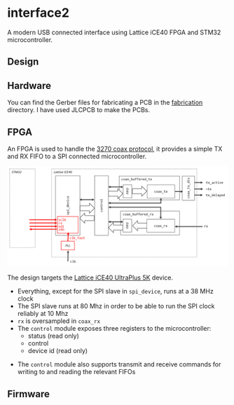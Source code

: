 # interface2

A modern USB connected interface using Lattice iCE40 FPGA and STM32 microcontroller.

## Design

## Hardware

You can find the Gerber files for fabricating a PCB in the [fabrication](pcb/fabrication) directory. I have used JLCPCB to make the PCBs.

## FPGA

An FPGA is used to handle the [3270 coax protocol](../protocol/protocol.md), it provides a simple TX and RX FIFO to a SPI connected microcontroller.

![Block Diagram](.images/fpga_block_diagram.png)

The design targets the [Lattice iCE40 UltraPlus 5K](http://www.latticesemi.com/view_document?document_id=51968) device.

* Everything, except for the SPI slave in `spi_device`, runs at a 38 MHz clock
* The SPI slave runs at 80 Mhz in order to be able to run the SPI clock reliably at 10 Mhz
* `rx` is oversampled in `coax_rx`
* The `control` module exposes three registers to the microcontroller:
    - status (read only)
    - control
    - device id (read only)
- The `control` module also supports transmit and receive commands for writing to and reading the relevant FIFOs

## Firmware
